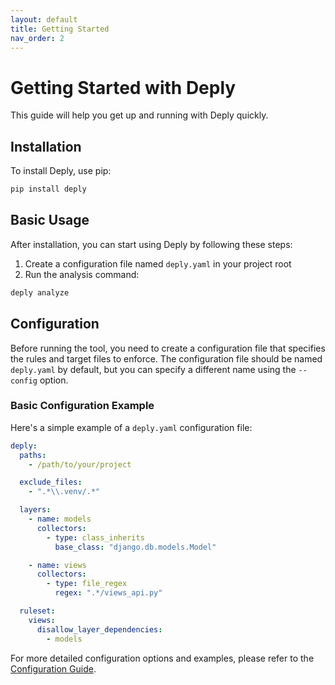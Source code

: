 ```yaml
---
layout: default
title: Getting Started
nav_order: 2
---
```


# Getting Started with Deply

This guide will help you get up and running with Deply quickly.

## Installation

To install Deply, use pip:

```bash
pip install deply
```

## Basic Usage

After installation, you can start using Deply by following these steps:

1. Create a configuration file named `deply.yaml` in your project root
2. Run the analysis command:

```bash
deply analyze
```

## Configuration

Before running the tool, you need to create a configuration file that specifies the rules and target files to enforce. The configuration file should be named `deply.yaml` by default, but you can specify a different name using the `--config` option.

### Basic Configuration Example

Here's a simple example of a `deply.yaml` configuration file:

```yaml
deply:
  paths:
    - /path/to/your/project

  exclude_files:
    - ".*\\.venv/.*"

  layers:
    - name: models
      collectors:
        - type: class_inherits
          base_class: "django.db.models.Model"

    - name: views
      collectors:
        - type: file_regex
          regex: ".*/views_api.py"

  ruleset:
    views:
      disallow_layer_dependencies:
        - models
```

For more detailed configuration options and examples, please refer to the [Configuration Guide](configuration.html).
